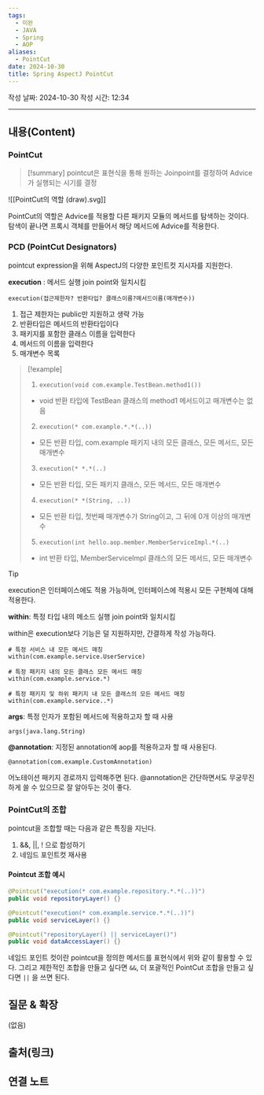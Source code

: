 ```yaml
---
tags:
  - 미완
  - JAVA
  - Spring
  - AOP
aliases:
  - PointCut
date: 2024-10-30
title: Spring AspectJ PointCut
---
```

작성 날짜: 2024-10-30
작성 시간: 12:34


----
## 내용(Content)

### PointCut

>[!summary]
>pointcut은 표현식을 통해 원하는 Joinpoint를 결정하여 Advice가 실행되는 시기를 결정

![[PointCut의 역할 (draw).svg]]

PointCut의 역할은 Advice를 적용할 다른 패키지 모듈의 메서드를 탐색하는 것이다. 탐색이 끝나면 프록시 객체를 만들어서 해당 메서드에 Advice를 적용한다.


### PCD (PointCut Designators)

pointcut expression을 위해 AspectJ의 다양한 포인트컷 지시자를 지원한다.

**execution** : 메서드 실행 join point와 일치시킴

```text
execution(접근제한자? 반환타입? 클래스이름?메서드이름(매개변수))
```

1. 접근 제한자는 public만 지원하고 생략 가능
2. 반환타입은 메서드의 반환타입이다
3. 패키지를 포함한 클래스 이름을 입력한다
4. 메서드의 이름을 입력한다
5. 매개변수 목록

>[!example]
>1. `execution(void com.example.TestBean.method1())`
>	- void 반환 타입에 TestBean 클래스의 method1 메서드이고 매개변수는 없음
>2. `execution(* com.example.*.*(..))`
>	- 모든 반환 타입, com.example 패키지 내의 모든 클래스, 모든 메서드, 모든 매개변수
>3. `execution(* *.*(..)`
>	- 모든 반환 타입, 모든 패키지 클래스, 모든 메서드, 모든 매개변수
>4. `execution(* *(String, ..))`
>	- 모든 반환 타입, 첫번째 매개변수가 String이고, 그 뒤에 0개 이상의 매개변수
>5. `execution(int hello.aop.member.MemberServiceImpl.*(..)`
>	- int 반환 타입, MemberServiceImpl 클래스의 모든 메서드, 모든 매개변수

>[!tip]
>execution은 인터페이스에도 적용 가능하며, 인터페이스에 적용시 모든 구현체에 대해 적용한다.

**within**: 특정 타입 내의 메소드 실행 join point와 일치시킴

within은 execution보다 기능은 덜 지원하지만, 간결하게 작성 가능하다.

```text
# 특정 서비스 내 모든 메서드 매칭
within(com.example.service.UserService)

# 특정 패키지 내의 모든 클래스 모든 메서드 매칭
within(com.example.service.*)

# 특정 패키지 및 하위 패키지 내 모든 클래스의 모든 메서드 매칭
within(com.example.service..*)
```

**args**: 특정 인자가 포함된 메서드에 적용하고자 할 때 사용

```text
args(java.lang.String)
```

**@annotation**: 지정된 annotation에 aop를 적용하고자 할 때 사용된다.

```text
@annotation(com.example.CustomAnnotation)
```

어노테이션 패키지 경로까지 입력해주면 된다. @annotation은 간단하면서도 무궁무진하게 쓸 수 있으므로 잘 알아두는 것이 좋다.

### PointCut의 조합

pointcut을 조합할 때는 다음과 같은 특징을 지닌다.

1. &&, ||, ! 으로 합성하기
2. 네임드 포인트컷 재사용

#### Pointcut 조합 예시

```java
@Pointcut("execution(* com.example.repository.*.*(..))")
public void repositoryLayer() {}

@Pointcut("execution(* com.example.service.*.*(..))")
public void serviceLayer() {}

@Pointcut("repositoryLayer() || serviceLayer()")
public void dataAccessLayer() {}
```

네임드 포인트 컷이란 pointcut을 정의한 메서드를 표현식에서 위와 같이 활용할 수 있다. 그리고 제한적인 조합을 만들고 싶다면 `&&`, 더 포괄적인 PointCut 조합을 만들고 싶다면 `||` 을 쓰면 된다.



## 질문 & 확장

(없음)

## 출처(링크)


## 연결 노트










